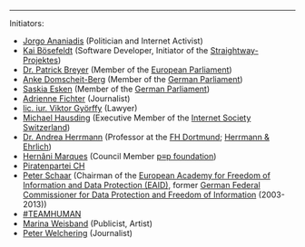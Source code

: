 ---
Initiators:

   * [Jorgo Ananiadis](https://twitter.com/JorgoA) (Politician and Internet Activist)
   * [Kai Bösefeldt](https://twitter.com/kbosefeldt) (Software Developer, Initiator of the [Straightway-Projektes](https://straightway.github.io))
   * [Dr. Patrick Breyer](https://www.patrick-breyer.de) (Member of the [European Parliament](https://www.europarl.europa.eu))
   * [Anke Domscheit-Berg](https://mdb.anke.domscheit-berg.de) (Member of the [German Parliament](https://www.bundestag.de))
   * [Saskia Esken](https://www.saskiaesken.de) (Member of the [German Parliament](https://www.bundestag.de))
   * [Adrienne Fichter](https://www.republik.ch/~adriennefichter) (Journalist)
   * [lic. iur. Viktor Györffy](https://www.psg-law.ch/partner/lic._iur._viktor_gyoerffy.html) (Lawyer)
   * [Michael Hausding](https://twitter.com/mhausding) (Executive Member of the [Internet Society Switzerland](https://www.isoc.ch))
   * [Dr. Andrea Herrmann](https://www.fh-dortmund.de/herrmann) (Professor at the [FH Dortmund](https://www.fh-dortmund.de); [Herrmann & Ehrlich](http://www.herrmann-ehrlich.de))
   * [Hernâni Marques](https://vecirex.net) (Council Member [p≡p foundation](https://pep.foundation))
   * [Piratenpartei CH](https://www.piratenpartei.ch/)
   * [Peter Schaar](https://peter-schaar.de) (Chairman of the [European Academy for Freedom of Information and Data Protection (EAID)](https://www.eaid-berlin.de), former [German Federal Commissioner for Data Protection and Freedom of Information](https://www.bfdi.bund.de) (2003-2013))
   * [#TEAMHUMAN](https://teamhuman.ch)
   * [Marina Weisband](https://twitter.com/afelia) (Publicist, Artist)
   * [Peter Welchering](https://www.welchering.de) (Journalist)

